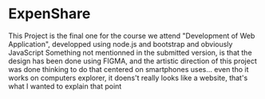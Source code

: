# ExpenShare
This Project is the final one for the course we attend "Development of Web Application", developped using node.js and bootstrap and obviously JavaScript
Something not mentionned in the submitted version, is that the design has been done using FIGMA, and the artistic direction of this project was done thinking to do that centered on smartphones uses...
even tho it works on computers explorer, it doens't really looks like a website, that's what I wanted to explain that point
